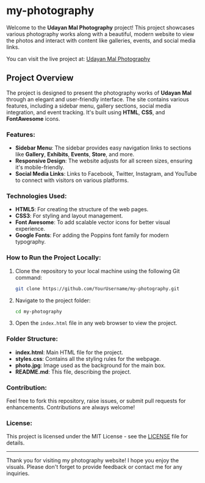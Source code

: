 # my-photography

Welcome to the **Udayan Mal Photography** project! This project showcases various photography works along with a beautiful, modern website to view the photos and interact with content like galleries, events, and social media links. 

You can visit the live project at: [Udayan Mal Photography](https://udayan-mal.github.io/my-photography/)

## Project Overview
The project is designed to present the photography works of **Udayan Mal** through an elegant and user-friendly interface. The site contains various features, including a sidebar menu, gallery sections, social media integration, and event tracking. It's built using **HTML**, **CSS**, and **FontAwesome** icons.

### Features:
- **Sidebar Menu**: The sidebar provides easy navigation links to sections like **Gallery**, **Exhibits**, **Events**, **Store**, and more.
- **Responsive Design**: The website adjusts for all screen sizes, ensuring it's mobile-friendly.
- **Social Media Links**: Links to Facebook, Twitter, Instagram, and YouTube to connect with visitors on various platforms.

### Technologies Used:
- **HTML5**: For creating the structure of the web pages.
- **CSS3**: For styling and layout management.
- **Font Awesome**: To add scalable vector icons for better visual experience.
- **Google Fonts**: For adding the Poppins font family for modern typography.

### How to Run the Project Locally:
1. Clone the repository to your local machine using the following Git command:
    ```bash
    git clone https://github.com/YourUsername/my-photography.git
    ```

2. Navigate to the project folder:
    ```bash
    cd my-photography
    ```

3. Open the `index.html` file in any web browser to view the project.

### Folder Structure:
- **index.html**: Main HTML file for the project.
- **styles.css**: Contains all the styling rules for the webpage.
- **photo.jpg**: Image used as the background for the main box.
- **README.md**: This file, describing the project.

### Contribution:
Feel free to fork this repository, raise issues, or submit pull requests for enhancements. Contributions are always welcome!

### License:
This project is licensed under the MIT License - see the [LICENSE](LICENSE) file for details.

---

Thank you for visiting my photography website! I hope you enjoy the visuals. Please don't forget to provide feedback or contact me for any inquiries.

